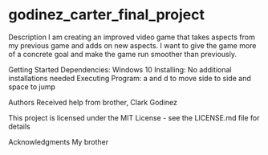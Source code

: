 # godinez_carter_final_project
Description
I am creating an improved video game that takes aspects from my previous game and adds on new aspects. I want to give the game more of a concrete goal and make the game run smoother than previously.

Getting Started
Dependencies:
Windows 10
Installing:
No additional installations needed
Executing Program:
a and d to move side to side and space to jump

Authors
Received help from brother, Clark Godinez

This project is licensed under the MIT License - see the LICENSE.md file for details

Acknowledgments
My brother